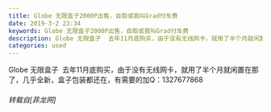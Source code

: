 ```yaml
---
title: Globe 无限盒子2000P出售，自取或我叫Grad付车费
date: 2019-3-2 23:34
keywords: Globe 无限盒子2000P出售，自取或我叫Grad付车费
description: Globe 无限盒子  去年11月底购买，由于没有无线网卡，就用了半个月就闲置在那了，几乎全新，盒子包装都还在，有需要的加Q：1327677868
categories: used
---
```

<td class="t_f" id="postmessage_3145864">

Globe 无限盒子  去年11月底购买，由于没有无线网卡，就用了半个月就闲置在那了，几乎全新，盒子包装都还在，有需要的加Q：1327677868</td>
###### 转载自[菲龙网]